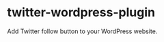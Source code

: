 twitter-wordpress-plugin
========================

Add Twitter follow button to your WordPress website.